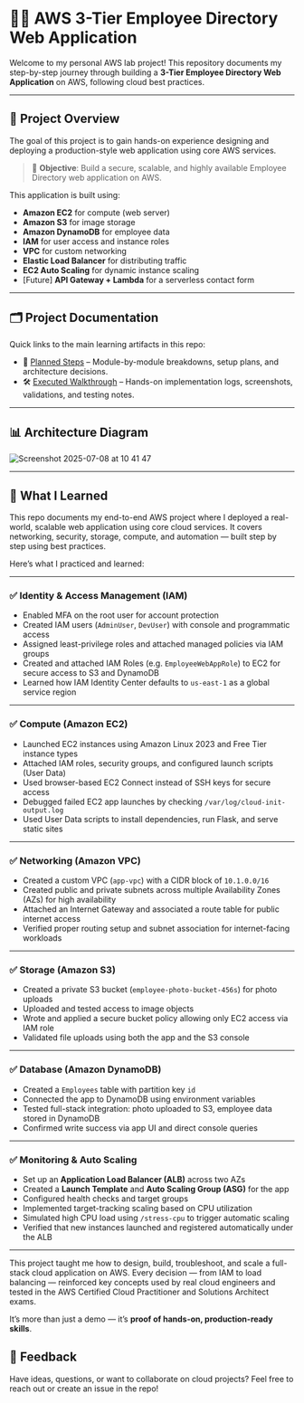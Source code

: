 # 🧑‍💻 AWS 3-Tier Employee Directory Web Application

Welcome to my personal AWS lab project! This repository documents my step-by-step journey through building a **3-Tier Employee Directory Web Application** on AWS, following cloud best practices.

---

## 📌 Project Overview

The goal of this project is to gain hands-on experience designing and deploying a production-style web application using core AWS services.

> 🎯 **Objective**: Build a secure, scalable, and highly available Employee Directory web application on AWS.

This application is built using:
- **Amazon EC2** for compute (web server)
- **Amazon S3** for image storage
- **Amazon DynamoDB** for employee data
- **IAM** for user access and instance roles
- **VPC** for custom networking
- **Elastic Load Balancer** for distributing traffic
- **EC2 Auto Scaling** for dynamic instance scaling
- [Future] **API Gateway + Lambda** for a serverless contact form

---

## 🗂️ Project Documentation

Quick links to the main learning artifacts in this repo:

- 📘 [Planned Steps](Content/planned.md) – Module-by-module breakdowns, setup plans, and architecture decisions.
- 🛠️ [Executed Walkthrough](Content/executed.md) – Hands-on implementation logs, screenshots, validations, and testing notes.

---

## 📊 Architecture Diagram

![Screenshot 2025-07-08 at 10 41 47](https://github.com/user-attachments/assets/0e6db769-0053-41a3-a6cf-d135515adbff)


---

## 🧠 What I Learned

This repo documents my end-to-end AWS project where I deployed a real-world, scalable web application using core cloud services. It covers networking, security, storage, compute, and automation — built step by step using best practices.

Here’s what I practiced and learned:

---

### ✅ Identity & Access Management (IAM)
- Enabled MFA on the root user for account protection  
- Created IAM users (`AdminUser`, `DevUser`) with console and programmatic access  
- Assigned least-privilege roles and attached managed policies via IAM groups  
- Created and attached IAM Roles (e.g. `EmployeeWebAppRole`) to EC2 for secure access to S3 and DynamoDB  
- Learned how IAM Identity Center defaults to `us-east-1` as a global service region

---

### ✅ Compute (Amazon EC2)
- Launched EC2 instances using Amazon Linux 2023 and Free Tier instance types  
- Attached IAM roles, security groups, and configured launch scripts (User Data)  
- Used browser-based EC2 Connect instead of SSH keys for secure access  
- Debugged failed EC2 app launches by checking `/var/log/cloud-init-output.log`  
- Used User Data scripts to install dependencies, run Flask, and serve static sites  

---

### ✅ Networking (Amazon VPC)
- Created a custom VPC (`app-vpc`) with a CIDR block of `10.1.0.0/16`  
- Created public and private subnets across multiple Availability Zones (AZs) for high availability  
- Attached an Internet Gateway and associated a route table for public internet access  
- Verified proper routing setup and subnet association for internet-facing workloads  

---

### ✅ Storage (Amazon S3)
- Created a private S3 bucket (`employee-photo-bucket-456s`) for photo uploads  
- Uploaded and tested access to image objects  
- Wrote and applied a secure bucket policy allowing only EC2 access via IAM role  
- Validated file uploads using both the app and the S3 console  

---

### ✅ Database (Amazon DynamoDB)
- Created a `Employees` table with partition key `id`  
- Connected the app to DynamoDB using environment variables  
- Tested full-stack integration: photo uploaded to S3, employee data stored in DynamoDB  
- Confirmed write success via app UI and direct console queries  

---

### ✅ Monitoring & Auto Scaling
- Set up an **Application Load Balancer (ALB)** across two AZs  
- Created a **Launch Template** and **Auto Scaling Group (ASG)** for the app  
- Configured health checks and target groups  
- Implemented target-tracking scaling based on CPU utilization  
- Simulated high CPU load using `/stress-cpu` to trigger automatic scaling  
- Verified that new instances launched and registered automatically under the ALB

---

This project taught me how to design, build, troubleshoot, and scale a full-stack cloud application on AWS. Every decision — from IAM to load balancing — reinforced key concepts used by real cloud engineers and tested in the AWS Certified Cloud Practitioner and Solutions Architect exams.

It’s more than just a demo — it’s **proof of hands-on, production-ready skills**.

## 📮 Feedback

Have ideas, questions, or want to collaborate on cloud projects?
Feel free to reach out or create an issue in the repo!

